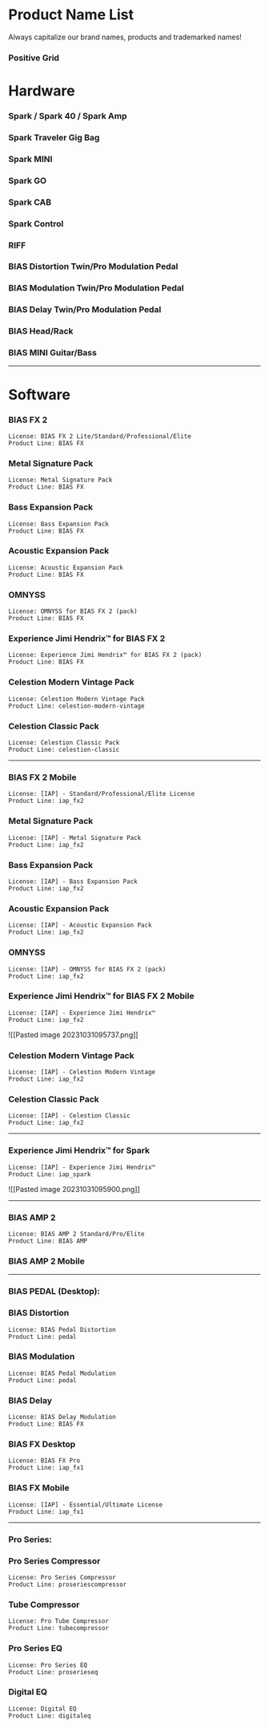 # Product Name List
Always capitalize our brand names, products and trademarked names!

### Positive Grid

# Hardware

### Spark / Spark 40 / Spark Amp 

### Spark Traveler Gig Bag

### Spark MINI

### Spark GO

### Spark CAB

### Spark Control

### RIFF

### BIAS Distortion Twin/Pro Modulation Pedal

### BIAS Modulation Twin/Pro Modulation Pedal

### BIAS Delay Twin/Pro Modulation Pedal

### BIAS Head/Rack

### BIAS MINI Guitar/Bass

------------------------------------------------------
# Software


### BIAS FX 2
	License: BIAS FX 2 Lite/Standard/Professional/Elite
	Product Line: BIAS FX

### Metal Signature Pack
	License: Metal Signature Pack
	Product Line: BIAS FX

### Bass Expansion Pack
	License: Bass Expansion Pack
	Product Line: BIAS FX

### Acoustic Expansion Pack
	License: Acoustic Expansion Pack
	Product Line: BIAS FX

### OMNYSS
	License: OMNYSS for BIAS FX 2 (pack)
	Product Line: BIAS FX

### Experience Jimi Hendrix™ for BIAS FX 2
	License: Experience Jimi Hendrix™ for BIAS FX 2 (pack)
	Product Line: BIAS FX

### Celestion Modern Vintage Pack
	License: Celestion Modern Vintage Pack
	Product Line: celestion-modern-vintage
  
### Celestion Classic Pack
	License: Celestion Classic Pack
	Product Line: celestion-classic

---------
### BIAS FX 2 Mobile
	License: [IAP] - Standard/Professional/Elite License
	Product Line: iap_fx2

### Metal Signature Pack
	License: [IAP] - Metal Signature Pack
	Product Line: iap_fx2

### Bass Expansion Pack
	License: [IAP] - Bass Expansion Pack
	Product Line: iap_fx2

### Acoustic Expansion Pack
	License: [IAP] - Acoustic Expansion Pack
	Product Line: iap_fx2

### OMNYSS
	License: [IAP] - OMNYSS for BIAS FX 2 (pack)
	Product Line: iap_fx2

### Experience Jimi Hendrix™ for BIAS FX 2 Mobile
	License: [IAP] - Experience Jimi Hendrix™
	Product Line: iap_fx2

![[Pasted image 20231031095737.png]]

### Celestion Modern Vintage Pack
	License: [IAP] - Celestion Modern Vintage
	Product Line: iap_fx2
  
### Celestion Classic Pack
	License: [IAP] - Celestion Classic
	Product Line: iap_fx2

---------
### Experience Jimi Hendrix™ for Spark
	License: [IAP] - Experience Jimi Hendrix™
	Product Line: iap_spark

![[Pasted image 20231031095900.png]]

---------
### BIAS AMP 2
	License: BIAS AMP 2 Standard/Pro/Elite
	Product Line: BIAS AMP

### BIAS AMP 2 Mobile

------------------------------------------------------
### BIAS PEDAL (Desktop):
### BIAS Distortion
	License: BIAS Pedal Distortion
	Product Line: pedal

### BIAS Modulation
	License: BIAS Pedal Modulation
	Product Line: pedal

### BIAS Delay
	License: BIAS Delay Modulation
	Product Line: BIAS FX

### BIAS FX Desktop
	License: BIAS FX Pro
	Product Line: iap_fx1

### BIAS FX Mobile
	License: [IAP] - Essential/Ultimate License
	Product Line: iap_fx1

------------------------------------------------------
### Pro Series:

### Pro Series Compressor
	License: Pro Series Compressor
	Product Line: proseriescompressor

### Tube Compressor
	License: Pro Tube Compressor
	Product Line: tubecompressor

### Pro Series EQ
	License: Pro Series EQ
	Product Line: proserieseq

### Digital EQ
	License: Digital EQ
	Product Line: digitaleq
